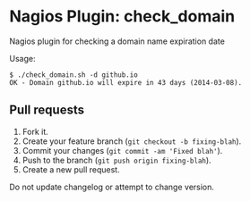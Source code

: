 Nagios Plugin: check\_domain
============================

Nagios plugin for checking a domain name expiration date

Usage:
```
$ ./check_domain.sh -d github.io
OK - Domain github.io will expire in 43 days (2014-03-08).
```

## Pull requests

1. Fork it.
2. Create your feature branch (`git checkout -b fixing-blah`).
3. Commit your changes (`git commit -am 'Fixed blah'`).
4. Push to the branch (`git push origin fixing-blah`).
5. Create a new pull request.

Do not update changelog or attempt to change version.
